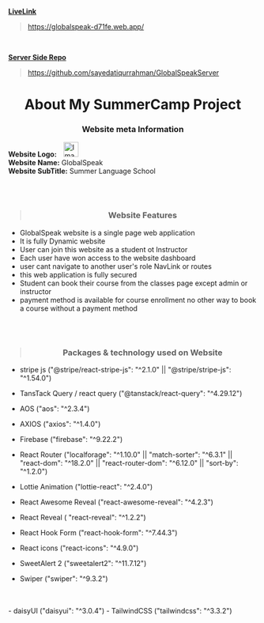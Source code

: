  **[LiveLink](https://globalspeak-d71fe.web.app/)**
> https://globalspeak-d71fe.web.app/
<br/>

**[Server Side Repo](https://github.com/sayedatiqurrahman/GlobalSpeakServer)**
> https://github.com/sayedatiqurrahman/GlobalSpeakServer



# <div align="center">**About My SummerCamp Project**</div>


### <div align="center">**Website meta Information**</div>

**Website Logo:**
<img style="margin-left: 10px;" src="https://i.ibb.co/FJnBB77/Global-Speak-Logo.png" alt="Image description" height="30" width="30">
 <br/>
**Website Name:** GlobalSpeak <br/>
**Website SubTitle:** Summer Language School <br/>


<br/>
<br/>

>### <div align="center">**Website Features**</div>

- GlobalSpeak website is a single page web application
- It is fully Dynamic website
- User can join this website as a student ot Instructor
- Each user have won access to the website dashboard
- user cant navigate to another user's role  NavLink or routes
- this web application is fully secured
- Student can book their course from the classes page except admin or instructor
- payment method  is available for course enrollment no other way to book a course without a payment method



<br/>
<br/>

>### <div align="center">**Packages & technology used on Website**</div>

- stripe js  ("@stripe/react-stripe-js": "^2.1.0" || "@stripe/stripe-js": "^1.54.0")
- TansTack Query / react query  ("@tanstack/react-query": "^4.29.12")
- AOS  ("aos": "^2.3.4")
- AXIOS  ("axios": "^1.4.0")
- Firebase  ("firebase": "^9.22.2")
- React Router  ("localforage": "^1.10.0" || "match-sorter": "^6.3.1" || "react-dom": "^18.2.0" || "react-router-dom": "^6.12.0" || "sort-by": "^1.2.0")
- Lottie Animation ("lottie-react": "^2.4.0")
- React Awesome Reveal ("react-awesome-reveal": "^4.2.3")
- React  Reveal ( "react-reveal": "^1.2.2")

- React Hook Form ("react-hook-form": "^7.44.3")
- React icons ("react-icons": "^4.9.0")
- SweetAlert 2 ("sweetalert2": "^11.7.12")
- Swiper ("swiper": "^9.3.2")
<br/>
<br/>
- daisyUI ("daisyui": "^3.0.4")
- TailwindCSS ("tailwindcss": "^3.3.2")
